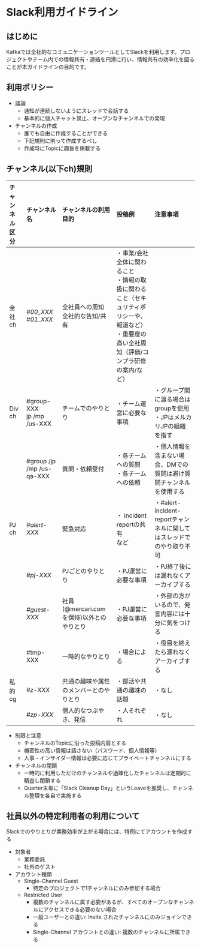 # Slack利用ガイドライン

## はじめに
Kafkaでは全社的なコミュニケーションツールとしてSlackを利用します。プロジェクトやチーム内での情報共有・連絡を円滑に行い、情報共有の効率化を図ることが本ガイドラインの目的です。

## 利用ポリシー
- 議論
    - 通知が連続しないようにスレッドで会話する
    - 基本的に個人チャット禁止、オープンなチャンネルでの発現
- チャンネルの作成
    - 誰でも自由に作成することができる
    - 下記規則に則って作成するべし
    - 作成時にTopicに趣旨を掲載する

## チャンネル(以下ch)規則

|  **チャンネル区分** | **チャンネル名** | **チャンネルの利用目的** | **投稿例** | **注意事項** |
| :--- | :--- | :--- | :--- | :--- |
|  全社ch | *#00_XXX*<br/>*#01_XXX* | 全社員への周知<br/>全社的な告知/共有 | ・事業/会社全体に関わること<br/>・情報の取扱に関わること（セキュリティポリシーや、報道など）<br/>・重要度の高い全社周知（評価/コンプラ研修の案内/など） | 
|  Div ch | #group-XXX<br/>jp /mp /us-XXX | チームでのやりとり | ・チーム運営に必要な事項 | ・グループ間に渡る場合はgroupを使用<br/>・JPはメルカリJPの組織を指す |
|   | #group /jp /mp /us-qa-XXX | 質問・依頼受付 | ・各チームへの質問<br/>・各チームへの依頼 | ・個人情報を含まない場合、DMでの質問は避け質問チャンネルを使用する |
|  PJ ch | *#alert-XXX* | 緊急対応 | ・ incident reportの共有<br/>など | ・#alert-incident-reportチャンネルに関してはスレッドでのやり取り不可 |
|   | *#pj-XXX* | PJごとのやりとり | ・PJ運営に必要な事項 | ・PJ終了後には漏れなくアーカイブする |
|   | *#guest-XXX* | 社員(@mercari.comを保持)以外とのやりとり | ・PJ運営に必要な事項 | ・外部の方がいるので、発言内容には十分に気をつける |
|   | #tmp-XXX | 一時的なやりとり | ・場合による | ・役目を終えたら漏れなくアーカイブする |
|  私的 cg | *#z-XXX* | 共通の趣味や属性のメンバーとのやりとり | ・部活や共通の趣味の話題 | ・なし |
|   | *#zp-XXX* | 個人的なつぶやき、発信 | ・人それぞれ | ・なし |


- 制限と注意
    - チャンネルのTopicに沿った投稿内容とする
    - 機密性の高い情報は話さない（パスワード、個人情報等）
    - 人事・インサイダー情報は必要に応じてプライベートチャンネルにする
- チャンネルの閉鎖
    - 一時的に利用しただけのチャンネルや過疎化したチャンネルは定期的に精査し閉鎖する
    - Quarter末毎に「Slack Cleanup Day」というLeaveを推奨し、チャンネル整理を各自で実施する

## 社員以外の特定利用者の利用について
Slackでのやりとりが業務効率が上がる場合には、特例にてアカウントを作成する
- 対象者
    - 業務委託
    - 社外のゲスト
- アカウント種類
    - Single-Channel Guest
        - 特定のプロジェクトで1チャンネルにのみ参加する場合
    - Restricted User
        - 複数のチャンネルに属す必要があるが、すべてのオープンなチャンネルにアクセスできる必要のない場合
        - 一般ユーザーとの違い: Invite されたチャンネルにのみジョインできる
        - Single-Channel アカウントとの違い: 複数のチャンネルに所属できる
        
